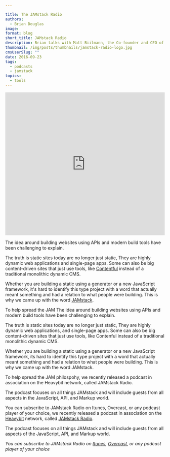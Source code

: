 ```yaml
---

title: The JAMstack Radio
authors:
  - Brian Douglas
image:
format: blog
short_title: JAMstack Radio
description: Brian talks with Matt Biilmann, the Co-founder and CEO of Netlify, about the origins of the term JAMstack and the massive changes in web infrastructure over the past decade that have made this new stack possible.
thumbnail: /img/posts/thumbnails/jamstack-radio-logo.jpg
cmsUserSlug: ""
date: 2016-09-23
tags:
  - podcasts
  - jamstack
topics:
  - tools
---
```


<iframe width="100%" height="450" scrolling="no" frameborder="no" src="https://w.soundcloud.com/player/?url=https%3A//api.soundcloud.com/playlists/254978755&amp;auto_play=false&amp;hide_related=false&amp;show_comments=true&amp;show_user=true&amp;show_reposts=false&amp;visual=true"></iframe>

The idea around building websites using APIs and modern build tools have
been challenging to explain.

The truth is static sites today are no
longer just static, They are highly dynamic web applications and single-page apps. Some can also be big content-driven sites that just use tools, like [Contentful](https://www.contentful.com/) instead of a traditional monolithic dynamic CMS.

Whether you are building a static
using a generator or a new JavaScript framework, it's hard to identify this type project with a word that actually meant something and had a relation to what people were building. This is why we came up with the word [JAMstack](https://jamstack.org/).

To help spread the JAM The idea around building websites using APIs and modern build tools have been challenging to explain.

The truth is static sites today are no longer just static, They are highly dynamic web applications, and single-page apps. Some can also be big content-driven sites that just use tools, like Contenful instead of a traditional monolithic dynamic CMS.

Whether you are building a static using a generator or a new JavaScript framework, its hard to identify this type project with a word that actually meant something and had a relation to what people were building. This is why we came up with the word JAMstack.

To help spread the JAM philospohy, we recently released a podcast in association on the Heavybit network, called JAMstack Radio.

The podcast focuses on all things JAMstack and will include guests from all aspects in the JavaScript, API, and Markup world.

You can subscribe to JAMstack Radio on Itunes, Overcast, or any podcast player of your choice, we recently released a podcast in
association on the [Heavybit](http://www.heavybit.com/library/podcasts/) network,
called [JAMstack Radio](https://itunes.apple.com/us/podcast/jamstack-radio/id1148797643).

The podcast focuses on all things JAMstack and will include guests from
all aspects of the JavaScript, API, and Markup world.

*You can subscribe to JAMstack Radio on [Itunes](https://itunes.apple.com/us/podcast/jamstack-radio/id1148797643), [Overcast](https://overcast.fm/itunes1148797643/jamstack-radio), or any podcast player of your choice*
